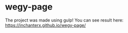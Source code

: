 # wegy-page
The project was made using gulp!
You can see result here: https://inchanterx.github.io/wegy-page/
